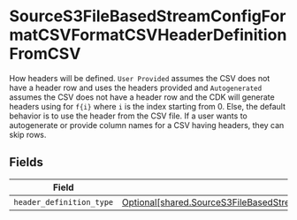 # SourceS3FileBasedStreamConfigFormatCSVFormatCSVHeaderDefinitionFromCSV

How headers will be defined. `User Provided` assumes the CSV does not have a header row and uses the headers provided and `Autogenerated` assumes the CSV does not have a header row and the CDK will generate headers using for `f{i}` where `i` is the index starting from 0. Else, the default behavior is to use the header from the CSV file. If a user wants to autogenerate or provide column names for a CSV having headers, they can skip rows.


## Fields

| Field                                                                                                                                                                                                                                | Type                                                                                                                                                                                                                                 | Required                                                                                                                                                                                                                             | Description                                                                                                                                                                                                                          |
| ------------------------------------------------------------------------------------------------------------------------------------------------------------------------------------------------------------------------------------ | ------------------------------------------------------------------------------------------------------------------------------------------------------------------------------------------------------------------------------------ | ------------------------------------------------------------------------------------------------------------------------------------------------------------------------------------------------------------------------------------ | ------------------------------------------------------------------------------------------------------------------------------------------------------------------------------------------------------------------------------------ |
| `header_definition_type`                                                                                                                                                                                                             | [Optional[shared.SourceS3FileBasedStreamConfigFormatCSVFormatCSVHeaderDefinitionFromCSVHeaderDefinitionType]](undefined/models/shared/sources3filebasedstreamconfigformatcsvformatcsvheaderdefinitionfromcsvheaderdefinitiontype.md) | :heavy_minus_sign:                                                                                                                                                                                                                   | N/A                                                                                                                                                                                                                                  |